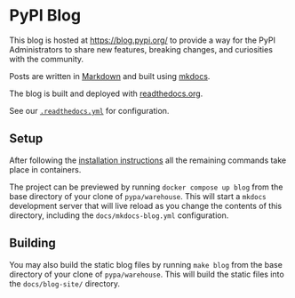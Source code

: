 # PyPI Blog

This blog is hosted at https://blog.pypi.org/ to provide a way for the PyPI
Administrators to share new features, breaking changes, and curiosities with
the community.

Posts are written in [Markdown](https://www.markdownguide.org) and built using
[mkdocs](https://www.mkdocs.org).

The blog is built and deployed with [readthedocs.org](https://readthedocs.org/projects/blogpypiorg/).

See our [`.readthedocs.yml`](../.readthedocs.yml) for configuration.

## Setup

After following the [installation instructions](https://warehouse.pypa.io/development/getting-started.html#detailed-installation-instructions)
all the remaining commands take place in containers.

The project can be previewed by running `docker compose up blog` from the
base directory of your clone of `pypa/warehouse`. This will start a `mkdocs`
development server that will live reload as you change the contents of this
directory, including the `docs/mkdocs-blog.yml` configuration.

## Building

You may also build the static blog files by running `make blog` from the base
directory of your clone of `pypa/warehouse`. This will build the static files
into the `docs/blog-site/` directory.

